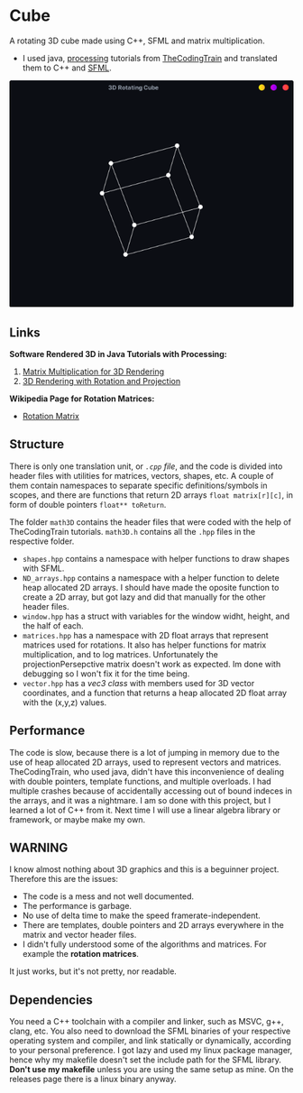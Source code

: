 # Cube
A rotating 3D cube made using C++, SFML and matrix multiplication.

- I used java, [processing](https://processing.org/) tutorials from [TheCodingTrain](https://www.youtube.com/c/TheCodingTrain) and translated them to C++ and [SFML](https://www.sfml-dev.org/).

![CUBE](cube.png)

## Links

**Software Rendered 3D in Java Tutorials with Processing:**
1. [Matrix Multiplication for 3D Rendering](https://www.youtube.com/watch?v=tzsgS19RRc8)
2. [3D Rendering with Rotation and Projection](https://www.youtube.com/watch?v=p4Iz0XJY-Qk)

**Wikipedia Page for Rotation Matrices:**
- [Rotation Matrix](https://en.wikipedia.org/wiki/Rotation_matrix)

## Structure

There is only one translation unit, or _`.cpp` file_, and the code is divided into header files with utilities for matrices, vectors, shapes, etc.
A couple of them contain namespaces to separate specific definitions/symbols in scopes, and there are functions that return 2D arrays `float matrix[r][c]`, in form of double pointers `float** toReturn`.

The folder `math3D` contains the header files that were coded with the help of TheCodingTrain tutorials. `math3D.h` contains all the `.hpp` files in the respective folder.

- `shapes.hpp` contains a namespace with helper functions to draw shapes with SFML.
- `ND_arrays.hpp` contains a namespace with a helper function to delete heap allocated 2D arrays. I should have made the oposite function to create a 2D array, but got lazy and did that manually for the other header files.
- `window.hpp` has a struct with variables for the window widht, height, and the half of each.
- `matrices.hpp` has a namespace with 2D float arrays that represent matrices used for rotations. It also has helper functions for matrix multiplication, and to log matrices. Unfortunately the projectionPersepctive matrix doesn't work as expected. Im done with debugging so I won't fix it for the time being.
- `vector.hpp` has a _vec3 class_ with members used for 3D vector coordinates, and a function that returns a heap allocated 2D float array with the (x,y,z) values.

## Performance
The code is slow, because there is a lot of jumping in memory due to the use of heap allocated 2D arrays, used to represent vectors and matrices. TheCodingTrain, who used java, didn't have this inconvenience of dealing with double pointers, template functions, and multiple overloads. I had multiple crashes because of accidentally accessing out of bound indeces in the arrays, and it was a nightmare. I am so done with this project, but I learned a lot of C++ from it. Next time I will use a linear algebra library or framework, or maybe make my own.

## WARNING

I know almost nothing about 3D graphics and this is a beguinner project. Therefore this are the issues:

- The code is a mess and not well documented.
- The performance is garbage.
- No use of delta time to make the speed framerate-independent.
- There are templates, double pointers and 2D arrays everywhere in the matrix and vector header files.
- I didn't fully understood some of the algorithms and matrices. For example the __rotation matrices__.

It just works, but it's not pretty, nor readable.

## Dependencies

You need a C++ toolchain with a compiler and linker, such as MSVC, g++, clang, etc. You also need to download the SFML binaries of your respective operating system and compiler, and link statically or dynamically, according to your personal preference. I got lazy and used my linux package manager, hence why my makefile doesn't set the include path for the SFML library. **Don't use my makefile** unless you are using the same setup as mine. On the releases page there is a linux binary anyway.
